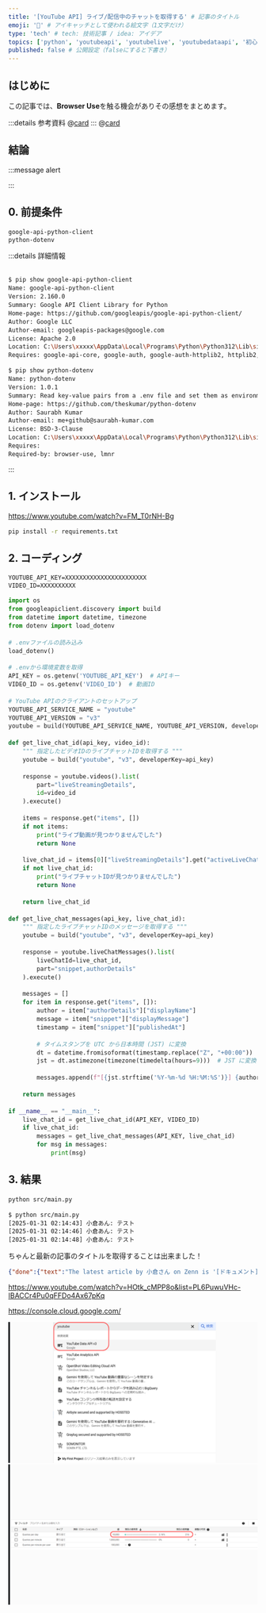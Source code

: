 ```yaml
---
title: '[YouTube API] ライブ/配信中のチャットを取得する' # 記事のタイトル
emoji: '🎥' # アイキャッチとして使われる絵文字（1文字だけ）
type: 'tech' # tech: 技術記事 / idea: アイデア
topics: ['python', 'youtubeapi', 'youtubelive', 'youtubedataapi', '初心者向け'] # タグ。["markdown", "rust", "aws"]のように指定する
published: false # 公開設定（falseにすると下書き）
---
```


## はじめに

この記事では、**Browser Use**を触る機会がありその感想をまとめます。

:::details 参考資料
@[card](https://zenn.dev/gunjo/articles/8450e69537dbb6)
:::
@[card](https://gihyo.jp/magazine/SD)

## 結論


:::message alert

:::


## 0. 前提条件
```txt: requirements.txt
google-api-python-client
python-dotenv
```

:::details 詳細情報
```bash

$ pip show google-api-python-client
Name: google-api-python-client
Version: 2.160.0
Summary: Google API Client Library for Python
Home-page: https://github.com/googleapis/google-api-python-client/
Author: Google LLC
Author-email: googleapis-packages@google.com
License: Apache 2.0
Location: C:\Users\xxxxx\AppData\Local\Programs\Python\Python312\Lib\site-packages
Requires: google-api-core, google-auth, google-auth-httplib2, httplib2, uritemplate
```
```bash
$ pip show python-dotenv
Name: python-dotenv
Version: 1.0.1
Summary: Read key-value pairs from a .env file and set them as environment variables
Home-page: https://github.com/theskumar/python-dotenv
Author: Saurabh Kumar
Author-email: me+github@saurabh-kumar.com
License: BSD-3-Clause
Location: C:\Users\xxxxx\AppData\Local\Programs\Python\Python312\Lib\site-packages
Requires:
Required-by: browser-use, lmnr
```
:::

## 1. インストール


https://www.youtube.com/watch?v=FM_T0rNH-Bg


```bash
pip install -r requirements.txt
```

## 2. コーディング

```.env
YOUTUBE_API_KEY=XXXXXXXXXXXXXXXXXXXXXXX
VIDEO_ID=XXXXXXXXXX
```


```py
import os
from googleapiclient.discovery import build
from datetime import datetime, timezone
from dotenv import load_dotenv

# .envファイルの読み込み
load_dotenv()

# .envから環境変数を取得
API_KEY = os.getenv('YOUTUBE_API_KEY')  # APIキー
VIDEO_ID = os.getenv('VIDEO_ID')  # 動画ID

# YouTube APIのクライアントのセットアップ
YOUTUBE_API_SERVICE_NAME = "youtube"
YOUTUBE_API_VERSION = "v3"
youtube = build(YOUTUBE_API_SERVICE_NAME, YOUTUBE_API_VERSION, developerKey=API_KEY)

def get_live_chat_id(api_key, video_id):
    """ 指定したビデオIDのライブチャットIDを取得する """
    youtube = build("youtube", "v3", developerKey=api_key)

    response = youtube.videos().list(
        part="liveStreamingDetails",
        id=video_id
    ).execute()

    items = response.get("items", [])
    if not items:
        print("ライブ動画が見つかりませんでした")
        return None

    live_chat_id = items[0]["liveStreamingDetails"].get("activeLiveChatId")
    if not live_chat_id:
        print("ライブチャットIDが見つかりませんでした")
        return None

    return live_chat_id

def get_live_chat_messages(api_key, live_chat_id):
    """ 指定したライブチャットIDのメッセージを取得する """
    youtube = build("youtube", "v3", developerKey=api_key)

    response = youtube.liveChatMessages().list(
        liveChatId=live_chat_id,
        part="snippet,authorDetails"
    ).execute()

    messages = []
    for item in response.get("items", []):
        author = item["authorDetails"]["displayName"]
        message = item["snippet"]["displayMessage"]
        timestamp = item["snippet"]["publishedAt"]

        # タイムスタンプを UTC から日本時間 (JST) に変換
        dt = datetime.fromisoformat(timestamp.replace("Z", "+00:00"))
        jst = dt.astimezone(timezone(timedelta(hours=9)))  # JST に変換

        messages.append(f"[{jst.strftime('%Y-%m-%d %H:%M:%S')}] {author}: {message}")

    return messages

if __name__ == "__main__":
    live_chat_id = get_live_chat_id(API_KEY, VIDEO_ID)
    if live_chat_id:
        messages = get_live_chat_messages(API_KEY, live_chat_id)
        for msg in messages:
            print(msg)

```

## 3. 結果

```bash
python src/main.py
```
```bash
$ python src/main.py
[2025-01-31 02:14:43] 小倉あん: テスト
[2025-01-31 02:14:46] 小倉あん: テスト
[2025-01-31 02:14:48] 小倉あん: テスト
```


ちゃんと最新の記事のタイトルを取得することは出来ました！
```json
{"done":{"text":"The latest article by 小倉さん on Zenn is '[ドキュメント] わかりやすい文章を書くには', published 14 days ago."}}
```


https://www.youtube.com/watch?v=HOtk_cMPP8o&list=PL6PuwuVHc-IBACCr4Pu0qFFDo4Ax67pKq

https://console.cloud.google.com/

![youtube-api-queries](/images/articles/youtube-data-api-live-streaming-chat/youtube-api.png)
![youtube-api-queries](/images/articles/youtube-data-api-live-streaming-chat/youtube-api-queries.png)